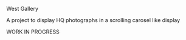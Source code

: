 West Gallery

A project to display HQ photographs in a scrolling carosel like display

WORK IN PROGRESS
